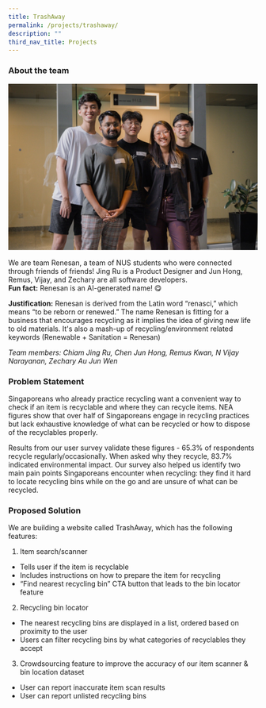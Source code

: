 ```yaml
---
title: TrashAway
permalink: /projects/trashaway/
description: ""
third_nav_title: Projects
---
```

### About the team

![](/images/renesan%20large.jpeg)

We are team Renesan, a team of NUS students who were connected through friends of friends! Jing Ru is a Product Designer and Jun Hong, Remus, Vijay, and Zechary are all software developers.  
**Fun fact:** Renesan is an AI-generated name! 😋

**Justification:** Renesan is derived from the Latin word “renasci,” which means “to be reborn or renewed.” The name Renesan is fitting for a business that encourages recycling as it implies the idea of giving new life to old materials. It's also a mash-up of recycling/environment related keywords (Renewable + Sanitation = Renesan)

*Team members: Chiam Jing Ru, Chen Jun Hong, Remus Kwan, N Vijay Narayanan, Zechary Au Jun Wen*

### Problem Statement

Singaporeans who already practice recycling want a convenient way to check if an item is recyclable and where they can recycle items. NEA figures show that over half of Singaporeans engage in recycling practices but lack exhaustive knowledge of what can be recycled or how to dispose of the recyclables properly.

Results from our user survey validate these figures - 65.3% of respondents recycle regularly/occasionally. When asked why they recycle, 83.7% indicated environmental impact. Our survey also helped us identify two main pain points Singaporeans encounter when recycling: they find it hard to locate recycling bins while on the go and are unsure of what can be recycled.
  

### Proposed Solution
We are building a website called TrashAway, which has the following features:

1.  Item search/scanner 
* Tells user if the item is recyclable
* Includes instructions on how to prepare the item for recycling
* “Find nearest recycling bin” CTA button that leads to the bin locator feature
2.  Recycling bin locator
* The nearest recycling bins are displayed in a list, ordered based on proximity to the user
* Users can filter recycling bins by what categories of recyclables they accept
3.  Crowdsourcing feature to improve the accuracy of our item scanner & bin location dataset
* User can report inaccurate item scan results
* User can report unlisted recycling bins